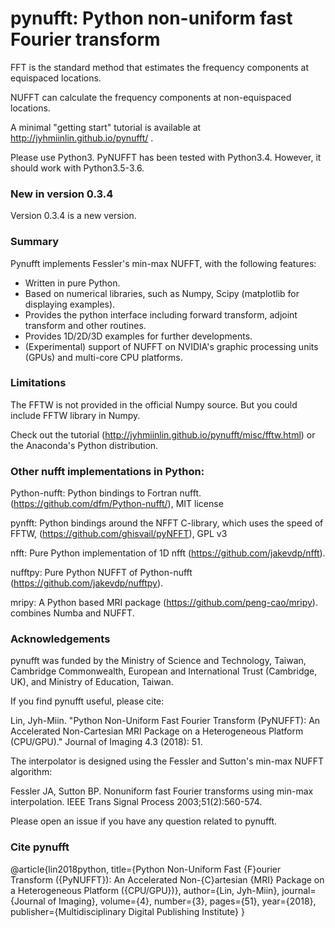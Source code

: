 # pynufft: Python non-uniform fast Fourier transform


FFT is the standard method that estimates the frequency components at equispaced locations.

NUFFT can calculate the frequency components at non-equispaced locations.

A minimal "getting start" tutorial is available at http://jyhmiinlin.github.io/pynufft/ .

Please use Python3. PyNUFFT has been tested with Python3.4. However, it should work with Python3.5-3.6.

### New in version 0.3.4

Version 0.3.4 is a new version. 


### Summary

Pynufft implements Fessler's min-max NUFFT, with the following features:

- Written in pure Python.
- Based on numerical libraries, such as Numpy, Scipy (matplotlib for displaying examples).
- Provides the python interface including forward transform, adjoint transform and other routines.
- Provides 1D/2D/3D examples for further developments.
- (Experimental) support of NUFFT on NVIDIA's graphic processing units (GPUs) and multi-core CPU platforms.

### Limitations

The FFTW is not provided in the official Numpy source. But you could include FFTW library in Numpy.

Check out the tutorial (http://jyhmiinlin.github.io/pynufft/misc/fftw.html) or the Anaconda's Python distribution.

### Other nufft implementations in Python:

Python-nufft: Python bindings to Fortran nufft. (https://github.com/dfm/Python-nufft/), MIT license

pynfft: Python bindings around the NFFT C-library, which uses the speed of FFTW, (https://github.com/ghisvail/pyNFFT), GPL v3

nfft: Pure Python implementation of 1D nfft (https://github.com/jakevdp/nfft). 

nufftpy: Pure Python NUFFT of Python-nufft (https://github.com/jakevdp/nufftpy). 

mripy: A Python based MRI package (https://github.com/peng-cao/mripy). combines Numba and NUFFT.

### Acknowledgements

pynufft was funded by the Ministry of Science and Technology, Taiwan, Cambridge Commonwealth, European and International Trust (Cambridge, UK), and Ministry of Education, Taiwan.  

If you find pynufft useful, please cite:

Lin, Jyh-Miin. "Python Non-Uniform Fast Fourier Transform (PyNUFFT): An Accelerated Non-Cartesian MRI Package on a Heterogeneous Platform (CPU/GPU)." Journal of Imaging 4.3 (2018): 51.

The interpolator is designed using the Fessler and Sutton's min-max NUFFT algorithm:

Fessler JA, Sutton BP. Nonuniform fast Fourier transforms using min-max interpolation. IEEE Trans Signal Process 2003;51(2):560-574.

Please open an issue if you have any question related to pynufft.

### Cite pynufft

@article{lin2018python,
  title={Python Non-Uniform Fast {F}ourier Transform ({PyNUFFT}): An Accelerated Non-{C}artesian {MRI} Package on a Heterogeneous Platform ({CPU/GPU})},
  author={Lin, Jyh-Miin},
  journal={Journal of Imaging},
  volume={4},
  number={3},
  pages={51},
  year={2018},
  publisher={Multidisciplinary Digital Publishing Institute}
}
